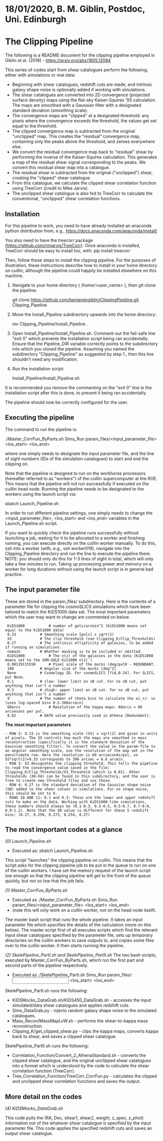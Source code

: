 # 18/01/2020, B. M. Giblin, Postdoc, Uni. Edinburgh

# The Clipping Pipeline

The following is a README document for the clipping pipeline employed in Giblin et al. (2018) - https://arxiv.org/abs/1805.12084

This series of codes start from shear catalogues perform the following, either with simulations or real data:

 * Beginning with shear catalogues, redshift cuts are made, and intrinsic galaxy shape noise is optionally added if working with simulations.
 * The shear catalogues are converted into 2D convergence (projected surface density) maps using the flat-sky Kaiser-Squires '93 calculation. The maps are smoothed with a Gaussian filter with a designated standard deviation (smoothing scale).
 * The convergence maps are "clipped" at a designated threshold: any pixels where the convergence exceeds the threshold, the values get set equal to the threshold.
 * The clipped convergence map is subtracted from the original "unclipped" map. This creates the "residual" convergence map, containing only the peaks above the threshold, and zeroes everywhere else.
 * We convert the residual convergence map back to "residual" shear by performing the inverse of the Kaiser-Squires calculation. This generates a map of the residual shear signal corresponding to the peaks. We convert this residual shear map into a catalogue.
 * The residual shear is subtracted from the original ("unclipped") shear, creating the "clipped" shear catalogue.
 * From this catalogue, we calculate the clipped shear correlation function using TreeCorr (credit to Mike Jarvis).
 * The unclipped shear catalogue is also fed to TreeCorr to calculate the conventional, "unclipped" shear correlation functions.



## Installation

For this pipeline to work, you need to have already installed an anaconda python distribution from, e.g., https://docs.anaconda.com/anaconda/install/

You also need to have the treecorr package (https://github.com/rmjarvis/TreeCorr). Once anaconda is installed, TreeCorr should be easy to install too, with: pip install treecorr

Then, follow these steps to install the clipping pipeline. For the purposes of illustration, these instructions describe how to install in your home directory on cuillin, although the pipeline could happily be installed elsewhere on this machine.

1. Navigate to your home directory ( /home/<user_name> ), then git clone the pipeline:

   git clone https://github.com/benjamingiblin/ClippingPipeline.git Clipping_Pipeline

2. Move the Install_Pipeline subdirectory upwards into the home directory:

   mv Clipping_Pipeline/Install_Pipeline .

3. Open Install_Pipeline/Install_Pipeline.sh. Comment-out the fail-safe line "exit 0" which prevents the installation script being ran accidentally. Ensure that the Pipeline_DIR variable correctly points to the subdirectory into which you cloned the pipeline. Assuming you named the subdirectory "Clipping_Pipeline" as suggested by step 1., then this line shouldn't need any modification.

4. Run the installation script:

   Install_Pipeline/Install_Pipeline.sh

It is recommended you remove the commenting on the "exit 0" line in the installation script after this is done, to prevent it being ran accidentally.


The pipeline should now be correctly configured for the user. 




## Executing the pipeline

The command to run the pipeline is:

./Master_CorrFun_ByParts.sh Sims_Run param_files/<input_parameter_file> <los_start> <los_end>

where one simply needs to designate the input parameter file, and the line of sight numbers (IDs of the simulation catalogues) to start and end the clipping on.


Note that the pipeline is designed to run on the workhorse processors (hereafter referred to as "workers") of the cuillin supercomputer at the ROE. This means that the pipeline will not run successfully if executed on the cuillin head node. Running the pipeline needs to be designated to the workers using the launch script via:

sbatch Launch_Pipeline.sh

In order to run different pipeline settings, one simply needs to change the <input_parameter_file>, <los_start> and <los_end> variables in the Launch_Pipeline.sh script.

If you want to quickly check the pipeline runs successfully without launching a job, waiting for it to be allocated to a worker and finishing running, you can execute directly on the cuillin worker manually. To do this, ssh into a worker (with, e.g., ssh worker019), navigate into the Clipping_Pipeline directory and run the line to execute the pipeline there. NOTE: you should only do this for 1-3 lines of sight in total, which will only take a few minutes to run. Taking up processing power and memory  on a worker for long durations without using the launch script is in general bad practice.



## The input parameter file

These are stored in the param_files/ subdirectory. Here is the contents of a parameter file for clipping the cosmoSLICS simulations which have been tailored to match the KiDS1000 data set. The most important parameters which the user may want to change are commented on below.

     KiDS1000			# number of gals/arcmin^2 (KiDS1000 means set equal to the KiDS1000 data)
     9.33 			# Smoothing scale [pxls] x sqrt(2) 
     X3 			# The clip threshold (see Clipping_K/Clip_Thresholds)
     0.27 			# The intrinsic ellipticity of galaxies, to be added if running on simulations.
     nomask			# Whether masking is to be included or omitted.
     KiDS1000 			# The n(z) of the galaxies in the data (KiDS1000 means set to the SOM-GOLD KiS1000 n(z) )
     0.00129115558		# Pixel scale of the mocks (deg/pxl0 - REDUNDANT.
     100			# Angular size of the mocks [deg^2]
     None			# Cosmology ID. For cosmoSLICS [fid,0-24]. For SLICS, put None.
     0.1			# zlow: lower limit on zB cut. For no zB cut, put anything that isn't a number
     0.3			# zhigh: upper limit on zB cut. For no zB cut, put anything that isn't a number	
     9				# The number of theta bins to calculate the xi_+/- in [uses log-spaced bins 0.5-300arcmin]
     60arcs		        # Resolution of the kappa maps: 60arcs = 60 arcsecons per pxl. 
     0.02			# OATH value previously used in Athena [Redundant]. 


**The most important parameters**

	- ROW 2: 9.33 is the smoothing scale (SS) x sqrt(2) and given in units of pixels. The SS controls how much the maps are smoothed in mass reconstruction (specifically it is the standard deviation of the Gaussian smoothing filter). To convert the value in the param-file to an angular smoothing scale, use the resolution of the map set in the penultimate row. Here the resolution is 60 arcseconds/pxl, so SS*sqrt(2)=9.33 corresponds to 396 arcsec = 6.6 arcmin.
	- ROW 3: X3 designates the clipping threshold. This tells the pipeline to read the convergence value saved in the file: Clipping_K/Clip_Thresholds/X3_Threshold (which is 0.01). Other thresholds (X0-X4) can be found in this subdirectory, and the user is free to create new threshold files and use those.
	- ROW 4: 0.27 is the standard deviation of the Gaussian shape noise (SN) added to the shear values in simulations. For no shape noise, this should be set to 0.
	- ROWS 10 AND 11: 0.1 and 0.3: These are the lower and upper redshift cuts to make on the data. Working with KiDS1000-like simulations, these numbers should always be (0.1-0.3, 0.3-0.5, 0.5-0.7, 0.7-0.9, 0.9-1.2). Note that the SN value is different for these 5 redshift bins: (0.27, 0.258, 0.273, 0.254, 0.27)





## The most important codes at a glance

*(0) Launch_Pipeline.sh*

 * Executed as: sbatch Launch_Pipeline.sh 

This script "launches" the clipping pipeline on cuillin. This means that the script asks for the clipping pipeline job to be put in the queue to run on one of the cuillin workers. I have set the memory request of the launch script low enough so that the clipping pipeline will get to the front of the queue quickly, but not so low that the job fails. 

*(1) Master_CorrFun_ByParts.sh*

 * Executed as ./Master_CorrFun_ByParts.sh Sims_Run param_files/<input_parameter_file> <los_start> <los_end>
 * (note this will only work on a cuillin worker, not on the head node itself).

The master bash script that runs the whole pipeline. It takes an input parameter file which specifies the details of the calculation (more on this below). The master script first of all executes scripts which find the relevant input shear catalogues specified by the parameter file, sets up temporary directories on the cuillin workers to save outputs to, and copies some files over to the cuillin worker. It then starts running the pipeline.

*(2) SkelePipeline_PartI.sh and SkelePipeline_PartII.sh*
The two bash scripts, executed by Master_CorrFun_ByParts.sh, which run the first part and second parts of the pipeline respectively.

 * Executed as ./SkelePipeline_PartI.sh Sims_Run param_files/<input parameter file> <los_start> <los_end> 
    
SkelePipeline_PartI.sh runs the following:
 * KiDSMocks_DataGrab.sh/KiDS450_DataGrab.sh - accesses the input simulated/data shear catalogues and applies redshift cuts.
 * Sims_DataGrab.py - injects random galaxy shape noise to the simulated catalogues.
 * Mass_Recon/MassMapLvW.sh - performs the shear-to-kappa mass reconstruction.
 * Clipping_K/get_clipped_shear.py - clips the kappa maps, converts kappa back to shear, and saves a clipped shear catalogue.

SkelePipeline_PartII.sh runs the following:
 * Correlation_Function/Convert_2_AthenaStandard.sh - converts the clipped shear catalogue, and the original unclipped shear catalogues into a format which is understood by the code to calculate the shear correlation function (TreeCorr).
 * Tree_Correlation_Function/TreeCorr_CorrFun.py - calculates the clipped and unclipped shear correlation functions and saves the output.


## More detail on the codes

*(4) KiDSMocks_DataGrab.sh*

This code pulls the (RA, Dec, shear1, shear2, weight, z_spec, z_phot) information out of the whatever shear catalogue is specified by the input parameter file. This code applies the specified redshift cuts and saves an output shear catalogue. 



